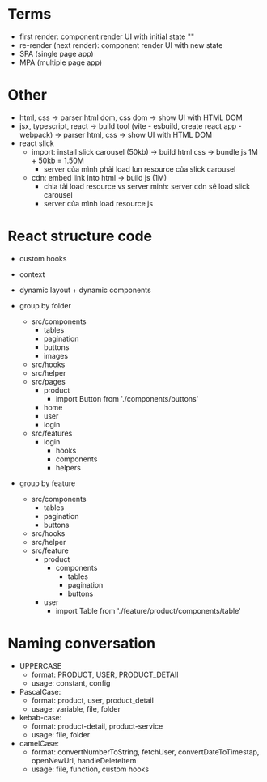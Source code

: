 # Terms
- first render: component render UI with initial state ""
- re-render (next render): component render UI with new state
- SPA (single page app)
- MPA (multiple page app)

# Other
- html, css -> parser html dom, css dom -> show UI with HTML DOM 
- jsx, typescript, react -> build tool (vite - esbuild, create react app - webpack) -> parser html, css -> show UI with HTML DOM
- react slick
  - import: install slick carousel (50kb) -> build html css -> bundle js 1M + 50kb = 1.50M
    - server của mình phải load lun resource của slick carousel
  - cdn: embed link into html -> build js (1M)
    - chia tải load resource vs server minh: server cdn sẽ load slick carousel
    - server của mình load resource js

# React structure code 
- custom hooks
- context
- dynamic layout + dynamic components
- group by folder
  - src/components
    - tables
    - pagination
    - buttons
    - images
  - src/hooks
  - src/helper
  - src/pages
    - product
        - import Button from './components/buttons'
    - home
    - user
    - login
  - src/features
    - login
        - hooks
        - components
        - helpers

- group by feature
    - src/components
      - tables
      - pagination
      - buttons
    - src/hooks
    - src/helper
    - src/feature
      - product
        - components
            - tables
            - pagination
            - buttons
      - user
        - import Table from './feature/product/components/table'

# Naming conversation
- UPPERCASE
  - format: PRODUCT, USER, PRODUCT_DETAIl
  - usage: constant, config
- PascalCase: 
  - format: product, user, product_detail
  - usage: variable, file, folder
- kebab-case: 
  - format: product-detail, product-service
  - usage:  file, folder
- camelCase:
  - format: convertNumberToString, fetchUser, convertDateToTimestap, openNewUrl, handleDeleteItem
  - usage:  file, function, custom hooks
